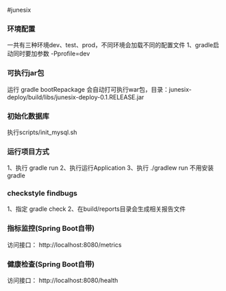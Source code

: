 #junesix

### 环境配置
一共有三种环境dev、test、prod，不同环境会加载不同的配置文件
1、gradle启动同时要加参数 -Pprofile=dev

### 可执行jar包
运行 gradle bootRepackage 会自动打可执行war包，目录：junesix-deploy/build/libs/junesix-deploy-0.1.RELEASE.jar

### 初始化数据库
执行scripts/init_mysql.sh

### 运行项目方式
1、执行 gradle run
2、执行运行Application
3、执行 ./gradlew run 不用安装gradle

### checkstyle findbugs
1、指定 gradle check 
2、在build/reports目录会生成相关报告文件

### 指标监控(Spring Boot自带)
访问接口： http://localhost:8080/metrics

### 健康检查(Spring Boot自带)
访问接口： http://localhost:8080/health